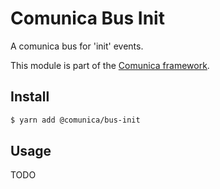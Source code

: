 # Comunica Bus Init

A comunica bus for 'init' events.

This module is part of the [Comunica framework](https://github.com/comunica/comunica).

## Install

```bash
$ yarn add @comunica/bus-init
```

## Usage

TODO

